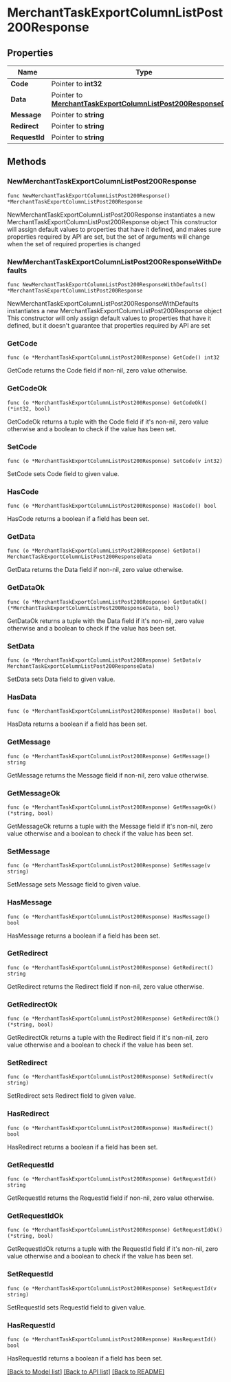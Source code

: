 # MerchantTaskExportColumnListPost200Response

## Properties

Name | Type | Description | Notes
------------ | ------------- | ------------- | -------------
**Code** | Pointer to **int32** |  | [optional] 
**Data** | Pointer to [**MerchantTaskExportColumnListPost200ResponseData**](MerchantTaskExportColumnListPost200ResponseData.md) |  | [optional] 
**Message** | Pointer to **string** |  | [optional] 
**Redirect** | Pointer to **string** |  | [optional] 
**RequestId** | Pointer to **string** |  | [optional] 

## Methods

### NewMerchantTaskExportColumnListPost200Response

`func NewMerchantTaskExportColumnListPost200Response() *MerchantTaskExportColumnListPost200Response`

NewMerchantTaskExportColumnListPost200Response instantiates a new MerchantTaskExportColumnListPost200Response object
This constructor will assign default values to properties that have it defined,
and makes sure properties required by API are set, but the set of arguments
will change when the set of required properties is changed

### NewMerchantTaskExportColumnListPost200ResponseWithDefaults

`func NewMerchantTaskExportColumnListPost200ResponseWithDefaults() *MerchantTaskExportColumnListPost200Response`

NewMerchantTaskExportColumnListPost200ResponseWithDefaults instantiates a new MerchantTaskExportColumnListPost200Response object
This constructor will only assign default values to properties that have it defined,
but it doesn't guarantee that properties required by API are set

### GetCode

`func (o *MerchantTaskExportColumnListPost200Response) GetCode() int32`

GetCode returns the Code field if non-nil, zero value otherwise.

### GetCodeOk

`func (o *MerchantTaskExportColumnListPost200Response) GetCodeOk() (*int32, bool)`

GetCodeOk returns a tuple with the Code field if it's non-nil, zero value otherwise
and a boolean to check if the value has been set.

### SetCode

`func (o *MerchantTaskExportColumnListPost200Response) SetCode(v int32)`

SetCode sets Code field to given value.

### HasCode

`func (o *MerchantTaskExportColumnListPost200Response) HasCode() bool`

HasCode returns a boolean if a field has been set.

### GetData

`func (o *MerchantTaskExportColumnListPost200Response) GetData() MerchantTaskExportColumnListPost200ResponseData`

GetData returns the Data field if non-nil, zero value otherwise.

### GetDataOk

`func (o *MerchantTaskExportColumnListPost200Response) GetDataOk() (*MerchantTaskExportColumnListPost200ResponseData, bool)`

GetDataOk returns a tuple with the Data field if it's non-nil, zero value otherwise
and a boolean to check if the value has been set.

### SetData

`func (o *MerchantTaskExportColumnListPost200Response) SetData(v MerchantTaskExportColumnListPost200ResponseData)`

SetData sets Data field to given value.

### HasData

`func (o *MerchantTaskExportColumnListPost200Response) HasData() bool`

HasData returns a boolean if a field has been set.

### GetMessage

`func (o *MerchantTaskExportColumnListPost200Response) GetMessage() string`

GetMessage returns the Message field if non-nil, zero value otherwise.

### GetMessageOk

`func (o *MerchantTaskExportColumnListPost200Response) GetMessageOk() (*string, bool)`

GetMessageOk returns a tuple with the Message field if it's non-nil, zero value otherwise
and a boolean to check if the value has been set.

### SetMessage

`func (o *MerchantTaskExportColumnListPost200Response) SetMessage(v string)`

SetMessage sets Message field to given value.

### HasMessage

`func (o *MerchantTaskExportColumnListPost200Response) HasMessage() bool`

HasMessage returns a boolean if a field has been set.

### GetRedirect

`func (o *MerchantTaskExportColumnListPost200Response) GetRedirect() string`

GetRedirect returns the Redirect field if non-nil, zero value otherwise.

### GetRedirectOk

`func (o *MerchantTaskExportColumnListPost200Response) GetRedirectOk() (*string, bool)`

GetRedirectOk returns a tuple with the Redirect field if it's non-nil, zero value otherwise
and a boolean to check if the value has been set.

### SetRedirect

`func (o *MerchantTaskExportColumnListPost200Response) SetRedirect(v string)`

SetRedirect sets Redirect field to given value.

### HasRedirect

`func (o *MerchantTaskExportColumnListPost200Response) HasRedirect() bool`

HasRedirect returns a boolean if a field has been set.

### GetRequestId

`func (o *MerchantTaskExportColumnListPost200Response) GetRequestId() string`

GetRequestId returns the RequestId field if non-nil, zero value otherwise.

### GetRequestIdOk

`func (o *MerchantTaskExportColumnListPost200Response) GetRequestIdOk() (*string, bool)`

GetRequestIdOk returns a tuple with the RequestId field if it's non-nil, zero value otherwise
and a boolean to check if the value has been set.

### SetRequestId

`func (o *MerchantTaskExportColumnListPost200Response) SetRequestId(v string)`

SetRequestId sets RequestId field to given value.

### HasRequestId

`func (o *MerchantTaskExportColumnListPost200Response) HasRequestId() bool`

HasRequestId returns a boolean if a field has been set.


[[Back to Model list]](../README.md#documentation-for-models) [[Back to API list]](../README.md#documentation-for-api-endpoints) [[Back to README]](../README.md)


